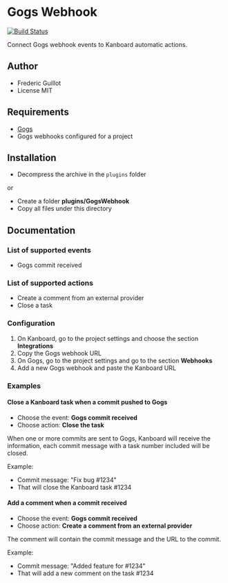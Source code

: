 Gogs Webhook
============

[![Build Status](https://travis-ci.org/kanboard/plugin-gogs-webhook.svg?branch=master)](https://travis-ci.org/kanboard/plugin-gogs-webhook)

Connect Gogs webhook events to Kanboard automatic actions.

Author
------

- Frederic Guillot
- License MIT

Requirements
------------

- [Gogs](https://gogs.io/)
- Gogs webhooks configured for a project

Installation
------------

- Decompress the archive in the `plugins` folder

or

- Create a folder **plugins/GogsWebhook**
- Copy all files under this directory

Documentation
-------------

### List of supported events

- Gogs commit received

### List of supported actions

- Create a comment from an external provider
- Close a task

### Configuration

1. On Kanboard, go to the project settings and choose the section **Integrations**
2. Copy the Gogs webhook URL
3. On Gogs, go to the project settings and go to the section **Webhooks**
4. Add a new Gogs webhook and paste the Kanboard URL

### Examples

#### Close a Kanboard task when a commit pushed to Gogs

- Choose the event: **Gogs commit received**
- Choose action: **Close the task**

When one or more commits are sent to Gogs, Kanboard will receive the information, each commit message with a task number included will be closed.

Example:

- Commit message: "Fix bug #1234"
- That will close the Kanboard task #1234

#### Add a comment when a commit received

- Choose the event: **Gogs commit received**
- Choose action: **Create a comment from an external provider**

The comment will contain the commit message and the URL to the commit.

Example:

- Commit message: "Added feature for #1234"
- That will add a new comment on the task #1234
